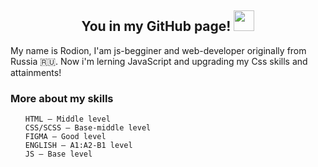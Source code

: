 <h2 align="center">You in my GitHub page! <img src="https://github.com/blackcater/blackcater/raw/main/images/Hi.gif" height="33"/></h2>
<p align="left">My name is Rodion, I'am js-begginer and web-developer originally from Russia 🇷🇺. Now i'm lerning JavaScript and upgrading my Css skills and attainments!</p>

<h3 align="left">More about my skills</h3>

  <ul>
  
    HTML — Middle level
    CSS/SCSS — Base-middle level
    FIGMA — Good level
    ENGLISH — A1:A2-B1 level
    JS — Base level
    
  </ul>
